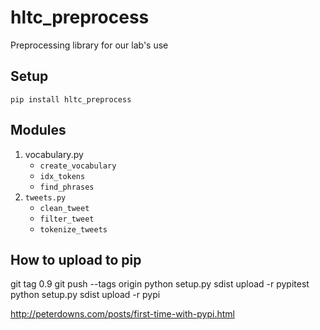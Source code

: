 # hltc_preprocess
Preprocessing library for our lab's use

## Setup
`pip install hltc_preprocess`

## Modules
1. vocabulary.py
	- `create_vocabulary`
	- `idx_tokens`
	- `find_phrases`
2. `tweets.py`
	- `clean_tweet`
	- `filter_tweet`
	- `tokenize_tweets`
## How to upload to pip
git tag 0.9
git push --tags origin
python setup.py sdist upload -r pypitest
python setup.py sdist upload -r pypi

http://peterdowns.com/posts/first-time-with-pypi.html

